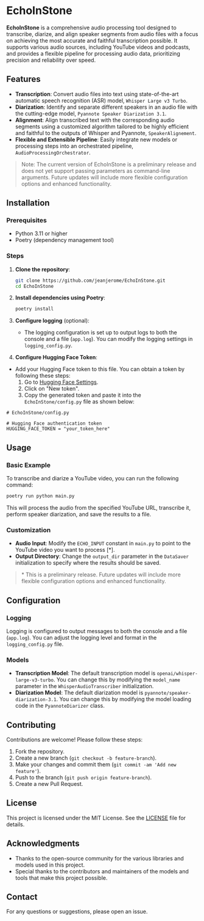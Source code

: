 # EchoInStone

**EchoInStone** is a comprehensive audio processing tool designed to transcribe, diarize, and align speaker segments from audio files with a focus on achieving the most accurate and faithful transcription possible. It supports various audio sources, including YouTube videos and podcasts, and provides a flexible pipeline for processing audio data, prioritizing precision and reliability over speed.

## Features

- **Transcription**: Convert audio files into text using state-of-the-art automatic speech recognition (ASR) model, `Whisper Large v3 Turbo`.
- **Diarization**: Identify and separate different speakers in an audio file with the cutting-edge model, `Pyannote Speaker Diarization 3.1`.
- **Alignment**: Align transcribed text with the corresponding audio segments using a customized algorithm tailored to be highly efficient and faithful to the outputs of Whisper and Pyannote, `SpeakerAlignement`.
- **Flexible and Extensible Pipeline**: Easily integrate new models or processing steps into an orchestrated pipeline, `AudioProcessingOrchestrator`.

> Note: The current version of EchoInStone is a preliminary release and does not yet support passing parameters as command-line arguments. Future updates will include more flexible configuration options and enhanced functionality.

## Installation

### Prerequisites

- Python 3.11 or higher
- Poetry (dependency management tool)

### Steps

1. **Clone the repository**:
   ```bash
   git clone https://github.com/jeanjerome/EchoInStone.git
   cd EchoInStone
   ```

2. **Install dependencies using Poetry**:
   ```bash
   poetry install
   ```

3. **Configure logging** (optional):
   - The logging configuration is set up to output logs to both the console and a file (`app.log`). You can modify the logging settings in `logging_config.py`.

4. **Configure Hugging Face Token**:

  - Add your Hugging Face token to this file. You can obtain a token by following these steps:
     1. Go to [Hugging Face Settings](https://huggingface.co/settings/tokens).
     2. Click on "New token".
     3. Copy the generated token and paste it into the `EchoInStone/config.py` file as shown below:

```textplain
# EchoInStone/config.py

# Hugging Face authentication token
HUGGING_FACE_TOKEN = "your_token_here"
```

## Usage

### Basic Example

To transcribe and diarize a YouTube video, you can run the following command:

```bash
poetry run python main.py
```

This will process the audio from the specified YouTube URL, transcribe it, perform speaker diarization, and save the results to a file.

### Customization

- **Audio Input**: Modify the `ECHO_INPUT` constant in `main.py` to point to the YouTube video you want to process [\*].
- **Output Directory**: Change the `output_dir` parameter in the `DataSaver` initialization to specify where the results should be saved.

> \* This is a preliminary release. Future updates will include more flexible configuration options and enhanced functionality.

## Configuration

### Logging

Logging is configured to output messages to both the console and a file (`app.log`). You can adjust the logging level and format in the `logging_config.py` file.

### Models

- **Transcription Model**: The default transcription model is `openai/whisper-large-v3-turbo`. You can change this by modifying the `model_name` parameter in the `WhisperAudioTranscriber` initialization.
- **Diarization Model**: The default diarization model is `pyannote/speaker-diarization-3.1`. You can change this by modifying the model loading code in the `PyannoteDiarizer` class.

## Contributing

Contributions are welcome! Please follow these steps:

1. Fork the repository.
2. Create a new branch (`git checkout -b feature-branch`).
3. Make your changes and commit them (`git commit -am 'Add new feature'`).
4. Push to the branch (`git push origin feature-branch`).
5. Create a new Pull Request.

## License

This project is licensed under the MIT License. See the [LICENSE](LICENSE) file for details.

## Acknowledgments

- Thanks to the open-source community for the various libraries and models used in this project.
- Special thanks to the contributors and maintainers of the models and tools that make this project possible.

## Contact

For any questions or suggestions, please open an issue.
